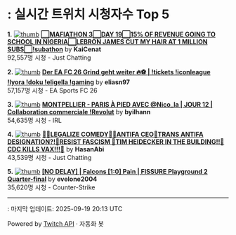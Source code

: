 # : 실시간 트위치 시청자수 Top 5

**1.** [![thumb](https://static-cdn.jtvnw.net/previews-ttv/live_user_kaicenat-320x180.jpg)](https://twitch.tv/KaiCenat)
**[⬜MAFIATHON 3⬜DAY 19⬜15% OF REVENUE GOING TO SCHOOL IN NIGERIA⬜LEBRON JAMES CUT MY HAIR AT 1 MILLION SUBS⬜!subathon](https://twitch.tv/KaiCenat)** by **KaiCenat**<br>92,557명 시청  - Just Chatting

**2.** [![thumb](https://static-cdn.jtvnw.net/previews-ttv/live_user_eliasn97-320x180.jpg)](https://twitch.tv/eliasn97)
**[Der EA FC 26 Grind geht weiter 🔥⚽️ | !tickets  !iconleague !lyora !doku !eligella !gaming](https://twitch.tv/eliasn97)** by **eliasn97**<br>57,157명 시청  - EA Sports FC 26

**3.** [![thumb](https://static-cdn.jtvnw.net/previews-ttv/live_user_byilhann-320x180.jpg)](https://twitch.tv/byilhann)
**[MONTPELLIER - PARIS À PIED AVEC @Nico_la | JOUR 12 | Collaboration commerciale !Revolut](https://twitch.tv/byilhann)** by **byilhann**<br>54,635명 시청  - IRL

**4.** [![thumb](https://static-cdn.jtvnw.net/previews-ttv/live_user_hasanabi-320x180.jpg)](https://twitch.tv/HasanAbi)
**[🙅‍♂️LEGALIZE COMEDY🙅‍♂️ANTIFA CEO🚨TRANS ANTIFA DESIGNATION?!🚨RESIST FASCISM 🚨TIM HEIDECKER IN THE BUILDING!!🚨CDC KILLS VAX!!!🚨](https://twitch.tv/HasanAbi)** by **HasanAbi**<br>43,539명 시청  - Just Chatting

**5.** [![thumb](https://static-cdn.jtvnw.net/previews-ttv/live_user_evelone2004-320x180.jpg)](https://twitch.tv/evelone2004)
**[[NO DELAY] | Falcons [1:0] Pain | FISSURE Playground 2 Quarter-final](https://twitch.tv/evelone2004)** by **evelone2004**<br>35,620명 시청  - Counter-Strike


---
: 마지막 업데이트: 2025-09-19 20:13 UTC

Powered by [Twitch API](https://dev.twitch.tv/docs/api/reference) · 자동화 봇